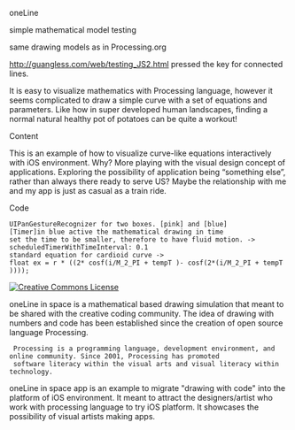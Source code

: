 oneLine

simple mathematical model testing

same drawing models as in Processing.org

<a>http://guangless.com/web/testing_JS2.html </a> pressed the key for connected lines.

It is easy to visualize mathematics with Processing language, however it seems complicated to draw a simple curve with a set of equations and parameters. Like how in super developed human landscapes, finding a normal natural healthy pot of potatoes can be quite a workout! 

Content

This is an example of how to visualize curve-like equations interactively with iOS environment. 
Why? 
More playing with the visual design concept of applications. 
Exploring the possibility of application being “something else”, rather than always there ready to serve US? Maybe the relationship with me and my app is just as casual as a train ride. 

Code

    UIPanGestureRecognizer for two boxes. [pink] and [blue]
    [Timer]in blue active the mathematical drawing in time
    set the time to be smaller, therefore to have fluid motion. -> scheduledTimerWithTimeInterval: 0.1 
    standard equation for cardioid curve -> 
    float ex = r * ((2* cosf(i/M_2_PI + tempT )- cosf(2*(i/M_2_PI + tempT ))));
  
  
<a rel="license" href="http://creativecommons.org/licenses/by-nc/4.0/"><img alt="Creative Commons License" style="border-width:0" src="https://i.creativecommons.org/l/by-nc/4.0/88x31.png" /></a>

  



oneLine in space is a mathematical based drawing simulation that meant to be shared with the creative coding community. The idea of drawing with numbers and code has been established since the creation of open source language Processing.

     Processing is a programming language, development environment, and online community. Since 2001, Processing has promoted 
     software literacy within the visual arts and visual literacy within technology.

oneLine in space app is an example to migrate "drawing with code" into the platform of iOS environment. It meant to attract the designers/artist who work with processing language to try iOS platform. It showcases the possibility of visual artists making apps.
  
  
  

